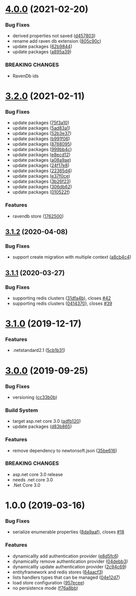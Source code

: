# [4.0.0](https://github.com/Aguafrommars/DynamicAuthProviders/compare/3.2.0...4.0.0) (2021-02-20)


### Bug Fixes

* derived properties not saved ([d457803](https://github.com/Aguafrommars/DynamicAuthProviders/commit/d457803b8c4e7e7f0570f59a0240643e9b33cee4))
* rename add raven db extension ([805c90c](https://github.com/Aguafrommars/DynamicAuthProviders/commit/805c90cd7e3eac5d9af8a5025fb64d90ff348e04))
* update packages ([62b9844](https://github.com/Aguafrommars/DynamicAuthProviders/commit/62b98441191794b7b43445dd128088c3bc8f6a66))
* update packages ([a895a39](https://github.com/Aguafrommars/DynamicAuthProviders/commit/a895a391fdca401ddd420f625f0051bb1c74a7ec))


### BREAKING CHANGES

* RavenDb ids

# [3.2.0](https://github.com/Aguafrommars/DynamicAuthProviders/compare/3.1.2...3.2.0) (2021-02-11)


### Bug Fixes

* update packages ([75f3a10](https://github.com/Aguafrommars/DynamicAuthProviders/commit/75f3a1090753259f913f38cba174caced4076b4f))
* update packages ([5ad83a1](https://github.com/Aguafrommars/DynamicAuthProviders/commit/5ad83a132a3851f60fbb6cfc468af55aaedda9d1))
* update packages ([52b3e37](https://github.com/Aguafrommars/DynamicAuthProviders/commit/52b3e373ba29af3f326d0928d65870fddc1e1bf1))
* update packages ([b991f06](https://github.com/Aguafrommars/DynamicAuthProviders/commit/b991f0647da87d5abc19570bde55a63d52671008))
* update packages ([8788095](https://github.com/Aguafrommars/DynamicAuthProviders/commit/8788095d7df62240264a62f042aeb85bf9730d32))
* update packages ([999bb4c](https://github.com/Aguafrommars/DynamicAuthProviders/commit/999bb4cdf9071e5d3804f2410e238a0cbde8206d))
* update packages ([e8ecd12](https://github.com/Aguafrommars/DynamicAuthProviders/commit/e8ecd1274a335d2501c199857ee73c6e41c41f42))
* update packages ([a08a9ae](https://github.com/Aguafrommars/DynamicAuthProviders/commit/a08a9ae1253699d78450df637a3d5390e9ed4998))
* update packages ([24f17e8](https://github.com/Aguafrommars/DynamicAuthProviders/commit/24f17e8a104b7c9376e0953246d6f5ecd112e8d2))
* update packages ([22365d4](https://github.com/Aguafrommars/DynamicAuthProviders/commit/22365d40f7ca4c83f220299b6605232d1e177d21))
* update packages ([e37f0ce](https://github.com/Aguafrommars/DynamicAuthProviders/commit/e37f0ce258daa08b48667f744c56e8b383e1a106))
* update packages ([3b26f23](https://github.com/Aguafrommars/DynamicAuthProviders/commit/3b26f230c8fdd0b6d4ea96ac0d85124812fa9a36))
* update packages ([306db62](https://github.com/Aguafrommars/DynamicAuthProviders/commit/306db6247aff7912b5722308b8d813aac70458c5))
* update packages ([010522f](https://github.com/Aguafrommars/DynamicAuthProviders/commit/010522f157f453117ec92176e3e5d00c2e7ea0cc))


### Features

* ravendb store ([1762500](https://github.com/Aguafrommars/DynamicAuthProviders/commit/1762500d5eb76e67eff896a79aa2437afcc65edc))

## [3.1.2](https://github.com/aguacongas/DymamicAuthProviders/compare/3.1.1...3.1.2) (2020-04-08)


### Bug Fixes

* support create migration with multiple context ([a8cb4c4](https://github.com/aguacongas/DymamicAuthProviders/commit/a8cb4c4b5c6d5c9aa3737b9a474086caacafde82))

## [3.1.1](https://github.com/aguacongas/DymamicAuthProviders/compare/3.1.0...3.1.1) (2020-03-27)


### Bug Fixes

* supporting redis clusters ([31dfa4b](https://github.com/aguacongas/DymamicAuthProviders/commit/31dfa4b4af7c8d02517f4af475c1c1e59b8581fe)), closes [#42](https://github.com/aguacongas/DymamicAuthProviders/issues/42)
* supporting redis clusters ([0414370](https://github.com/aguacongas/DymamicAuthProviders/commit/0414370fc48e96c0e232760f271d6981d233e3e7)), closes [#39](https://github.com/aguacongas/DymamicAuthProviders/issues/39)

# [3.1.0](https://github.com/aguacongas/DymamicAuthProviders/compare/3.0.0...3.1.0) (2019-12-17)


### Features

* .netstandard2.1 ([5cb1b31](https://github.com/aguacongas/DymamicAuthProviders/commit/5cb1b31d91acca41ec4941b487263a955a16b84d))

# [3.0.0](https://github.com/aguacongas/DymamicAuthProviders/compare/2.0.0...3.0.0) (2019-09-25)


### Bug Fixes

* versioning ([cc33b0b](https://github.com/aguacongas/DymamicAuthProviders/commit/cc33b0b))


### Build System

* target asp.net core 3.0 ([adfb120](https://github.com/aguacongas/DymamicAuthProviders/commit/adfb120))
* update packages ([d83b865](https://github.com/aguacongas/DymamicAuthProviders/commit/d83b865))


### Features

* remove dependency to newtonsoft.json ([35be616](https://github.com/aguacongas/DymamicAuthProviders/commit/35be616))


### BREAKING CHANGES

* asp.net core 3.0 release
* needs .net core 3.0
* .Net Core 3.0

# 1.0.0 (2019-03-16)


### Bug Fixes

* serialize enumerable properties ([8da9aaf](https://github.com/aguacongas/DymamicAuthProviders/commit/8da9aaf)), closes [#18](https://github.com/aguacongas/DymamicAuthProviders/issues/18)


### Features

* dynamicallly add authentication provider ([e8d5fc6](https://github.com/aguacongas/DymamicAuthProviders/commit/e8d5fc6))
* dynamicallly remove authentication provider ([04debb3](https://github.com/aguacongas/DymamicAuthProviders/commit/04debb3))
* dynamicallly update authentication provider ([2c94c69](https://github.com/aguacongas/DymamicAuthProviders/commit/2c94c69))
* entityframework and redis stores ([64aacf3](https://github.com/aguacongas/DymamicAuthProviders/commit/64aacf3))
* lists handlers types that can be managed ([04e12d7](https://github.com/aguacongas/DymamicAuthProviders/commit/04e12d7))
* load store configuration ([957ecee](https://github.com/aguacongas/DymamicAuthProviders/commit/957ecee))
* no persistence mode ([f76a8bb](https://github.com/aguacongas/DymamicAuthProviders/commit/f76a8bb))
